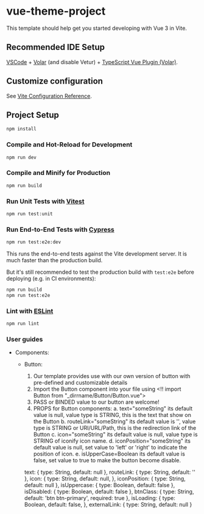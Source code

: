 # vue-theme-project

This template should help get you started developing with Vue 3 in Vite.

## Recommended IDE Setup

[VSCode](https://code.visualstudio.com/) + [Volar](https://marketplace.visualstudio.com/items?itemName=Vue.volar) (and disable Vetur) + [TypeScript Vue Plugin (Volar)](https://marketplace.visualstudio.com/items?itemName=Vue.vscode-typescript-vue-plugin).

## Customize configuration

See [Vite Configuration Reference](https://vitejs.dev/config/).

## Project Setup

```sh
npm install
```

### Compile and Hot-Reload for Development

```sh
npm run dev
```

### Compile and Minify for Production

```sh
npm run build
```

### Run Unit Tests with [Vitest](https://vitest.dev/)

```sh
npm run test:unit
```

### Run End-to-End Tests with [Cypress](https://www.cypress.io/)

```sh
npm run test:e2e:dev
```

This runs the end-to-end tests against the Vite development server.
It is much faster than the production build.

But it's still recommended to test the production build with `test:e2e` before deploying (e.g. in CI environments):

```sh
npm run build
npm run test:e2e
```

### Lint with [ESLint](https://eslint.org/)

```sh
npm run lint
```

### User guides
* Components:
    - Button:
        1. Our template provides use with our own version of button with pre-defined and customizable details
        2. Import the Button component into your file using <!! import Button from "_dirrname/Button/Button.vue">
        3. PASS or BINDED value to our button are welcome!
        4. PROPS for Button components:
            a. text="someString" its default value is null, value type is STRING, this is the text that show on the Button
            b. routeLink="someString" its default value is '', value type is STRING or URI/URL/Path, this is the redirection link of the Button
            c. icon="someString" its default value is null, value type is STRING of iconify icon name.
            d. iconPosition="someString" its default value is null, set value to 'left' or 'right' to indicate the position of icon.
            e. isUpperCase=Boolean its default value is false, set value to true to make the button become disable.
            
            
        text: {
            type: String,
            default: null
         },
         routeLink: {
            type: String,
            default: ''
         },
         icon: {
            type: String,
            default: null,
         },
         iconPosition: {
            type: String,
            default: null
         },
         isUppercase: {
            type: Boolean,
            default: false
         },
         isDisabled: {
            type: Boolean,
            default: false
         }, 
         btnClass: {
            type: String,
            default: 'btn btn-primary',
            required: true
         },
         isLoading: {
            type: Boolean,
            default: false,
         },
         externalLink: {
            type: String,
            default: null
         }